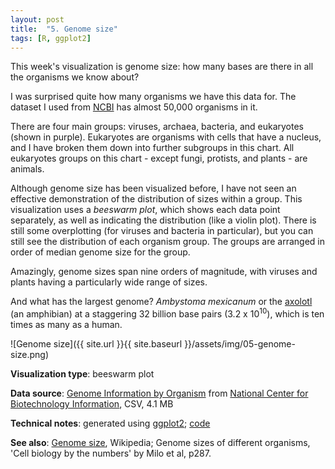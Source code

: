 ```yaml
---
layout: post
title:  "5. Genome size"
tags: [R, ggplot2]
---
```


This week's visualization is genome size: how many bases are there in all the organisms we know about?

I was surprised quite how many organisms we have this data for. The dataset I used from [NCBI](https://www.ncbi.nlm.nih.gov/) has almost 50,000 organisms in it.

There are four main groups: viruses, archaea, bacteria, and eukaryotes (shown in purple). Eukaryotes are organisms with cells that have a nucleus, and I have broken them down into further subgroups in this chart. All eukaryotes groups on this chart - except fungi, protists, and plants - are animals.

Although genome size has been visualized before, I have not seen an effective demonstration of the distribution of sizes within a group. This visualization uses a _beeswarm plot_, which shows each data point separately, as well as indicating the distribution (like a violin plot). There is still some overplotting (for viruses and bacteria in particular), but you can still see the distribution of each organism group. The groups are arranged in order of median genome size for the group.

Amazingly, genome sizes span nine orders of magnitude, with viruses and plants having a particularly wide range of sizes.

And what has the largest genome? _Ambystoma mexicanum_ or the [axolotl](https://en.wikipedia.org/wiki/Axolotl) (an amphibian) at a staggering 32 billion base pairs (3.2 x 10<sup>10</sup>), which is ten times as many as a human.

![Genome size]({{ site.url }}{{ site.baseurl }}/assets/img/05-genome-size.png)

**Visualization type**: beeswarm plot

**Data source**: [Genome Information by Organism](https://www.ncbi.nlm.nih.gov/genome/browse/#!/overview/) from [National Center for Biotechnology Information](https://www.ncbi.nlm.nih.gov/), CSV, 4.1 MB

**Technical notes**: generated using [ggplot2](https://ggplot2.tidyverse.org/index.html); [code](https://github.com/tomwhite/datavision-code/tree/master/05-genome-size)

**See also**: [Genome size](https://en.wikipedia.org/wiki/Genome_size), Wikipedia; Genome sizes of different organisms, 'Cell biology by the numbers' by Milo et al, p287.
